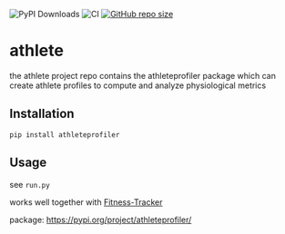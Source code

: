 ![PyPI Downloads](https://img.shields.io/pypi/dm/athleteprofiler)
![CI](https://github.com/TheNewThinkTank/athlete/actions/workflows/wf.yml/badge.svg)
[![GitHub repo size](https://img.shields.io/github/repo-size/TheNewThinkTank/athlete?style=flat&logo=github&logoColor=whitesmoke&label=Repo%20Size)](https://github.com/TheNewThinkTank/athlete/archive/refs/heads/main.zip)<br>
# athlete

the athlete project repo contains the athleteprofiler package which can create athlete profiles to compute and analyze physiological metrics

## Installation

`pip install athleteprofiler`

## Usage

see `run.py`

works well together with [Fitness-Tracker](https://github.com/TheNewThinkTank/Fitness-Tracker)

package: https://pypi.org/project/athleteprofiler/
